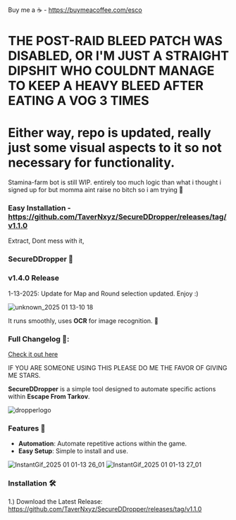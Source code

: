 Buy me a ☕ - https://buymeacoffee.com/esco

# THE POST-RAID BLEED PATCH WAS DISABLED, OR I'M JUST A STRAIGHT DIPSHIT WHO COULDNT MANAGE TO KEEP A HEAVY BLEED AFTER EATING A VOG 3 TIMES

# Either way, repo is updated, really just some visual aspects to it so not necessary for functionality.

Stamina-farm bot is still WIP. entirely too much logic than what i thought i signed up for but momma aint raise no bitch so i am trying 💪


### Easy Installation - https://github.com/TaverNxyz/SecureDDropper/releases/tag/v1.1.0

Extract, Dont mess with it, 

### SecureDDropper 🚀
### v1.4.0 Release

1-13-2025: Update for Map and Round selection updated. Enjoy :)

![unknown_2025 01 13-10 18](https://github.com/user-attachments/assets/25224da6-21cd-4537-93be-de88b7dad3a1)


It runs smoothly, uses **OCR** for image recognition. 🎯

### Full Changelog 📜:
[Check it out here](https://github.com/TaverNxyz/Esco-sDropper/commits/v1.0.0)

IF YOU ARE SOMEONE USING THIS PLEASE DO ME THE FAVOR OF GIVING ME STARS.

**SecureDDropper** is a simple tool designed to automate specific actions within **Escape From Tarkov**.

![dropperlogo](https://github.com/user-attachments/assets/b33adbcd-4f27-47da-a329-8b0ea70bfd81)

### Features 🌟
- **Automation**: Automate repetitive actions within the game.  
- **Easy Setup**: Simple to install and use.  


![InstantGif_2025 01 01-13 26_01](https://github.com/user-attachments/assets/74cfa14b-14df-42cf-9bd7-5556cf8ef017)
![InstantGif_2025 01 01-13 27_01](https://github.com/user-attachments/assets/149b34a0-9fbf-4ea1-b00b-608e963212f2)


### Installation 🛠️
1.) Download the Latest Release: https://github.com/TaverNxyz/SecureDDropper/releases/tag/v1.1.0
